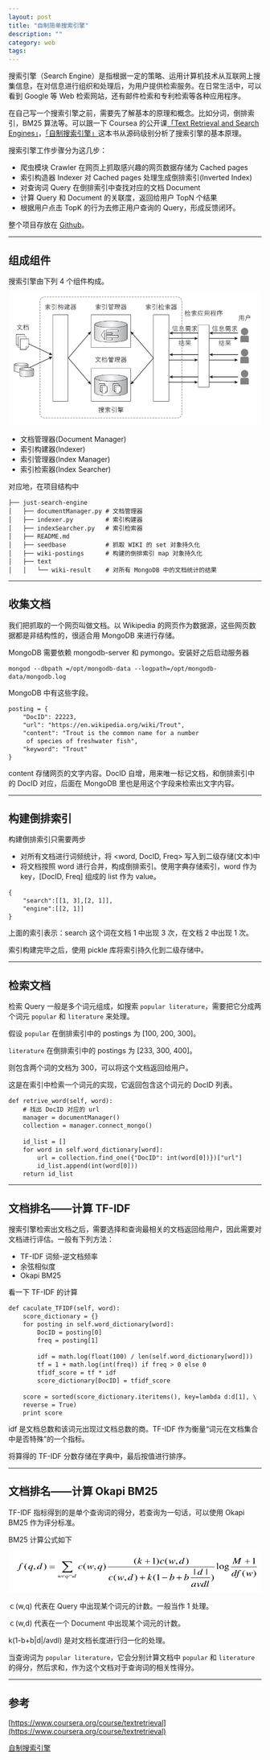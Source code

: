 ```yaml
---
layout: post
title: "自制简单搜索引擎"
description: ""
category: web
tags:
---
```


搜索引擎（Search Engine）是指根据一定的策略、运用计算机技术从互联网上搜集信息，在对信息进行组织和处理后，为用户提供检索服务。在日常生活中，可以看到 Google 等 Web 检索网站，还有邮件检索和专利检索等各种应用程序。

在自己写一个搜索引擎之前，需要先了解基本的原理和概念。比如分词，倒排索引，BM25 算法等。可以跟一下 Coursea 的公开课[「Text Retrieval and Search Engines」](https://www.coursera.org/course/textretrieval)，[「自制搜索引擎」](http://book.douban.com/subject/26681675/)这本书从源码级别分析了搜索引擎的基本原理。

搜索引擎工作步骤分为这几步：

* 爬虫模块 Crawler 在网页上抓取感兴趣的网页数据存储为 Cached pages
* 索引构造器 Indexer 对 Cached pages 处理生成倒排索引(Inverted Index)
* 对查询词 Query 在倒排索引中查找对应的文档 Document
* 计算 Query 和 Document 的关联度，返回给用户 TopN 个结果
* 根据用户点击 TopK 的行为去修正用户查询的 Query，形成反馈闭环。

整个项目存放在 [Github](https://github.com/Huangtuzhi/just-search-engine)。

----------------------------------------

## 组成组件

搜索引擎由下列 4 个组件构成。

![图片](/assets/images/search-engine-1.png)

* 文档管理器(Document Manager)
* 索引构建器(Indexer)
* 索引管理器(Index Manager)
* 索引检索器(Index Searcher)

对应地，在项目结构中

```
├── just-search-engine
│   ├── documentManager.py # 文档管理器
│   ├── indexer.py         # 索引构建器
│   ├── indexSearcher.py   # 索引检索器
│   ├── README.md          
│   ├── seedbase           # 抓取 WIKI 的 set 对象持久化
│   ├── wiki-postings      # 构建的倒排索引 map 对象持久化
│   ├── text
│   │   └── wiki-result    # 对所有 MongoDB 中的文档统计的结果

```

-----------------------------------

## 收集文档

我们把抓取的一个网页叫做文档。以 Wikipedia 的网页作为数据源，这些网页数据都是非结构性的，很适合用 MongoDB 来进行存储。

MongoDB 需要依赖 mongodb-server 和 pymongo。安装好之后启动服务器

```
mongod --dbpath =/opt/mongodb-data --logpath=/opt/mongodb-data/mongodb.log
```

MongoDB 中有这些字段。

```
posting = {
    "DocID": 22223,
    "url": "https://en.wikipedia.org/wiki/Trout",
    "content": "Trout is the common name for a number
     of species of freshwater fish",
    "keyword": "Trout"
}
```

content 存储网页的文字内容。DocID 自增，用来唯一标记文档，和倒排索引中的 DocID 对应，后面在 MongoDB 里也是用这个字段来检索出文字内容。


-----------------------------------

## 构建倒排索引

构建倒排索引只需要两步

* 对所有文档进行词频统计，将 <word, DocID, Freq> 写入到二级存储(文本)中
* 将文档按照 word 进行合并，构成倒排索引。使用字典存储索引，word 作为 key，[DocID, Freq] 组成的 list 作为 value。

```
{
    "search":[[1, 3],[2, 1]],
    "engine":[[2, 1]]
}
```

上面的索引表示：search 这个词在文档 1 中出现 3 次，在文档 2 中出现 1 次。

索引构建完毕之后，使用 pickle 库将索引持久化到二级存储中。

-------------------------------
## 检索文档

检索 Query 一般是多个词元组成，如搜索 `popular literature`，需要把它分成两个词元
`popular` 和 `literature` 来处理。

假设 `popular` 在倒排索引中的 postings 为 [100, 200, 300]。

`literature` 在倒排索引中的 postings 为 [233, 300, 400]。

则包含两个词的文档为 300，可以将这个文档返回给用户。

这是在索引中检索一个词元的实现，它返回包含这个词元的 DocID 列表。

```
def retrive_word(self, word):
    # 找出 DocID 对应的 url
    manager = documentManager()
    collection = manager.connect_mongo()

    id_list = []
    for word in self.word_dictionary[word]:
        url = collection.find_one({"DocID": int(word[0])})["url"]
        id_list.append(int(word[0]))
    return id_list
```

---------------------------------
## 文档排名——计算 TF-IDF

搜索引擎检索出文档之后，需要选择和查询最相关的文档返回给用户，因此需要对文档进行评估。一般有下列方法：

* TF-IDF 词频-逆文档频率
* 余弦相似度
* Okapi BM25

看一下 TF-IDF 的计算

```
def caculate_TFIDF(self, word):
    score_dictionary = {}
    for posting in self.word_dictionary[word]:
        DocID = posting[0]
        freq = posting[1]

        idf = math.log(float(100) / len(self.word_dictionary[word]))
        tf = 1 + math.log(int(freq)) if freq > 0 else 0
        tfidf_score = tf * idf
        score_dictionary[DocID] = tfidf_score
            
    score = sorted(score_dictionary.iteritems(), key=lambda d:d[1], \
    reverse = True)
    print score
```

idf 是文档总数和该词元出现过文档总数的商。TF-IDF 作为衡量“词元在文档集合中是否特殊”的一个指标。

将算得的 TF-IDF 分数存储在字典中，最后按值进行排序。

----------------------------------

## 文档排名——计算 Okapi BM25

TF-IDF 指标得到的是单个查询词的得分，若查询为一句话，可以使用 Okapi BM25 作为评分标准。

BM25 计算公式如下

![图片](/assets/images/search-engine-2.png)

ｃ(w,q) 代表在 Query 中出现某个词元的计数。一般当作 1 处理。

ｃ(w,d) 代表在一个 Document 中出现某个词元的计数。

k(1-b+b|d|/avdl) 是对文档长度进行归一化的处理。

当查询词为 `popular literature`，它会分别计算文档中 `popular` 和 `literature` 的得分，然后求和，作为这个文档对于查询词的相关性得分。

-----------------------------------

## 参考

[https://www.coursera.org/course/textretrieval](https://www.coursera.org/course/textretrieval)

[自制搜索引擎](http://book.douban.com/subject/26681675/)
